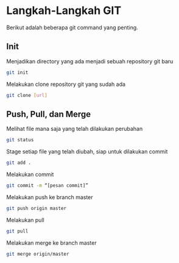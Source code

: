 # Langkah-Langkah GIT

Berikut adalah beberapa git command yang penting.

## Init

Menjadikan directory yang ada menjadi sebuah repository git baru
```bash
git init
```

Melakukan clone repository git yang sudah ada
```bash
git clone [url]
```

## Push, Pull, dan Merge
Melihat file mana saja yang telah dilakukan perubahan
```bash
git status
```
Stage setiap file yang telah diubah, siap untuk dilakukan commit
```bash
git add .
```
Melakukan commit
```bash
git commit -m “[pesan commit]”
```
Melakukan push ke branch master
```bash
git push origin master
```
Melakukan pull
```bash
git pull
```
Melakukan merge ke branch master
```bash
git merge origin/master
```
